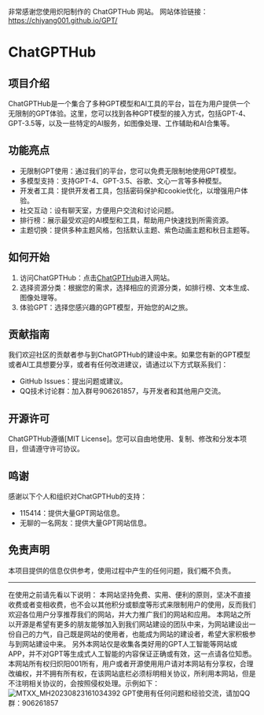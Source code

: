 非常感谢您使用炽阳制作的 ChatGPTHub 网站。
网站体验链接：https://chiyang001.github.io/GPT/
# ChatGPTHub

## 项目介绍

ChatGPTHub是一个集合了多种GPT模型和AI工具的平台，旨在为用户提供一个无限制的GPT体验。这里，您可以找到各种GPT模型的接入方式，包括GPT-4、GPT-3.5等，以及一些特定的AI服务，如图像处理、工作辅助和AI合集等。

## 功能亮点

- 无限制GPT使用：通过我们的平台，您可以免费无限制地使用GPT模型。
- 多模型支持：支持GPT-4、GPT-3.5、谷歌、文心一言等多种模型。
- 开发者工具：提供开发者工具，包括密码保护和cookie优化，以增强用户体验。
- 社交互动：设有聊天室，方便用户交流和讨论问题。
- 排行榜：展示最受欢迎的AI模型和工具，帮助用户快速找到所需资源。
- 主题切换：提供多种主题风格，包括默认主题、紫色动画主题和秋日主题等。

## 如何开始

1. 访问ChatGPTHub：点击[ChatGPTHub](https://chiyang001.github.io/GPT/)进入网站。
2. 选择资源分类：根据您的需求，选择相应的资源分类，如排行榜、文本生成、图像处理等。
3. 体验GPT：选择您感兴趣的GPT模型，开始您的AI之旅。

## 贡献指南

我们欢迎社区的贡献者参与到ChatGPTHub的建设中来。如果您有新的GPT模型或者AI工具想要分享，或者有任何改进建议，请通过以下方式联系我们：

- GitHub Issues：提出问题或建议。
- QQ技术讨论群：加入群号906261857，与开发者和其他用户交流。

## 开源许可

ChatGPTHub遵循[MIT License]。您可以自由地使用、复制、修改和分发本项目，但请遵守许可协议。

## 鸣谢

感谢以下个人和组织对ChatGPTHub的支持：

- 115414：提供大量GPT网站信息。
- 无聊的一名网友：提供大量GPT网站信息。

## 免责声明

本项目提供的信息仅供参考，使用过程中产生的任何问题，我们概不负责。

---

在使用之前请先看以下说明：
本网站坚持免费、实用、便利的原则，坚决不直接收费或者变相收费，也不会以其他积分或额度等形式来限制用户的使用，反而我们欢迎各位用户分享推荐我们的网站，并大力推广我们的网站和应用。
本网站之所以开源是希望有更多的朋友能够加入到我们网站建设的团队中来，为网站建设出一份自己的力气，自己既是网站的使用者，也能成为网站的建设者，希望大家积极参与到网站建设中来。
另外本网站仅是收集各类好用的GPT人工智能等网站或APP，并不对GPT等生成式人工智能的内容保证正确或有效，这一点请各位知悉。
本网站所有权归炽阳001所有，用户或者开源使用用户请对本网站有分享权，合理改编权，并不拥有所有权，在该网站底栏必须标明相关协议，所利用本网站，但是不注明相关协议的，会按照侵权处理。示例如下：
![MTXX_MH20230823161034392](https://github.com/Chiyang001/GPT/assets/91011415/f70f56fe-49b9-4c9b-9b6d-cff3be047f4d)
GPT使用有任何问题和经验交流，请加QQ群：906261857
